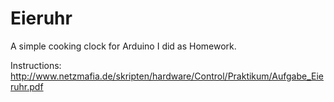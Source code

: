 # Eieruhr
A simple cooking clock for Arduino I did as Homework.

Instructions: http://www.netzmafia.de/skripten/hardware/Control/Praktikum/Aufgabe_Eieruhr.pdf

